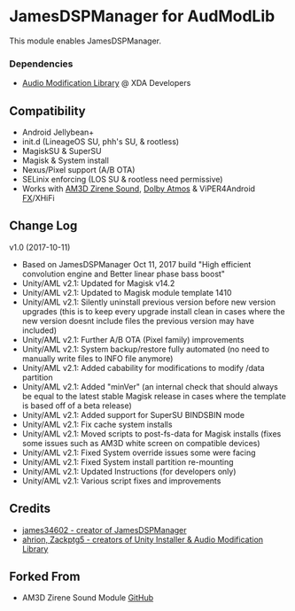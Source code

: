 # JamesDSPManager for AudModLib
This module enables JamesDSPManager.

### Dependencies
* [Audio Modification Library](https://forum.xda-developers.com/apps/magisk/module-audio-modification-library-t3579612) @ XDA Developers

## Compatibility
* Android Jellybean+
* init.d (LineageOS SU, phh's SU, & rootless)
* MagiskSU & SuperSU
* Magisk & System install
* Nexus/Pixel support (A/B OTA)
* SELinix enforcing (LOS SU & rootless need permissive)
* Works with [AM3D Zirene Sound](https://forum.xda-developers.com/android/apps-games/mod-zirene-sound-am3d-t3396698/post71580634#post71580634), [Dolby Atmos](https://github.com/therealahrion/Dolby-Atmos-ZTE-Axon-7) & ViPER4Android [FX](https://forum.xda-developers.com/apps/magisk/module-viper4android-fx-2-5-0-5-t3577058)/XHiFi

## Change Log
v1.0 (2017-10-11)
* Based on JamesDSPManager Oct 11, 2017 build "High efficient convolution engine and Better linear phase bass boost"
* Unity/AML v2.1: Updated for Magisk v14.2
* Unity/AML v2.1: Updated to Magisk module template 1410
* Unity/AML v2.1: Silently uninstall previous version before new version upgrades (this is to keep every upgrade install clean in cases where the new version doesnt include files the previous version may have included)
* Unity/AML v2.1: Further A/B OTA (Pixel family) improvements
* Unity/AML v2.1: System backup/restore fully automated (no need to manually write files to INFO file anymore)
* Unity/AML v2.1: Added cabability for modifications to modify /data partition
* Unity/AML v2.1: Added "minVer" (an internal check that should always be equal to the latest stable Magisk release in cases where the template is based off of a beta release)
* Unity/AML v2.1: Added support for SuperSU BINDSBIN mode
* Unity/AML v2.1: Fix cache system installs
* Unity/AML v2.1: Moved scripts to post-fs-data for Magisk installs (fixes some issues such as AM3D white screen on compatible devices)
* Unity/AML v2.1: Fixed System override issues some were facing
* Unity/AML v2.1: Fixed System install partition re-mounting
* Unity/AML v2.1: Updated Instructions (for developers only)
* Unity/AML v2.1: Various script fixes and improvements

## Credits
* [james34602 - creator of JamesDSPManager](https://github.com/james34602/JamesDSPManager)
* [ahrion, Zackptg5 - creators of Unity Installer & Audio Modification Library](https://forum.xda-developers.com/apps/magisk/module-audio-modification-library-t3579612)

## Forked From
* AM3D Zirene Sound Module [GitHub](https://github.com/therealahrion/AM3D-Zirene-Sound)
